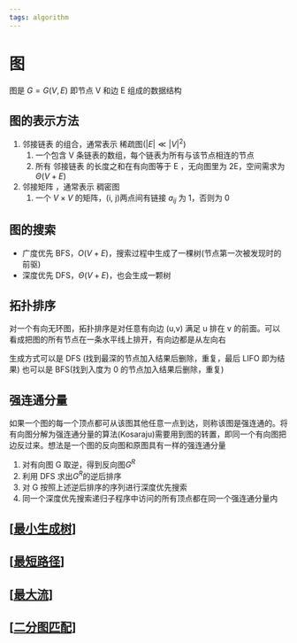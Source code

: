 ```yaml
---
tags: algorithm
---
```

# 图

图是 $G=G(V,E)$ 即节点 V 和边 E 组成的数据结构

## 图的表示方法

1. 邻接链表 的组合，通常表示 稀疏图($\left\vert E \right\vert \ll\left\vert V \right\vert ^2$)
   1. 一个包含 V 条链表的数组，每个链表为所有与该节点相连的节点
   2. 所有 邻接链表 的长度之和在有向图等于 E ，无向图里为 2E，空间需求为 $\Theta(V+E)$
2. 邻接矩阵 ，通常表示 稠密图
   1. 一个 $V \times V$ 的矩阵，(i, j)两点间有链接 $a_{ij}$ 为 1，否则为 0

## 图的搜索

- 广度优先 BFS，$O(V+E)$，搜索过程中生成了一棵树(节点第一次被发现时的前驱)
- 深度优先 DFS，$\Theta(V+E)$，也会生成一颗树

## 拓扑排序

对一个有向无环图，拓扑排序是对任意有向边 (u,v) 满足 u 排在 v 的前面。可以看成把图的所有节点在一条水平线上排开，有向边都是从左向右

生成方式可以是 DFS (找到最深的节点加入结果后删除，重复，最后 LIFO 即为结果) 也可以是 BFS(找到入度为 0 的节点加入结果后删除，重复)

## 强连通分量

如果一个图的每一个顶点都可从该图其他任意一点到达，则称该图是强连通的。将有向图分解为强连通分量的算法(Kosaraju)需要用到图的转置，即同一个有向图把边反过来。想法是一个图的反向图和原图具有一样的强连通分量

1. 对有向图 G 取逆，得到反向图$G^R$
2. 利用 DFS 求出$G^{R}$的逆后排序
3. 对 G 按照上述逆后排序的序列进行深度优先搜索
4. 同一个深度优先搜索递归子程序中访问的所有顶点都在同一个强连通分量内

## [[最小生成树]]

## [[最短路径]]

## [[最大流]]

## [[二分图匹配]]

[//begin]: # "Autogenerated link references for markdown compatibility"
[最小生成树]: ../algorithms/最小生成树.md "最小生成树"
[最短路径]: ../algorithms/最短路径.md "最短路径"
[最大流]: ../algorithms/最大流.md "最大流"
[二分图匹配]: ../algorithms/二分图匹配.md "二分图匹配"
[//end]: # "Autogenerated link references"
